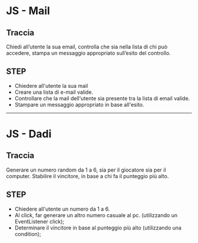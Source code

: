 # JS - Mail

## Traccia

Chiedi all’utente la sua email,
controlla che sia nella lista di chi può accedere,
stampa un messaggio appropriato sull’esito del controllo.

## STEP

- Chiedere all'utente la sua mail
- Creare una lista di e-mail valide.
- Controllare che la mail dell'utente sia presente tra la lista di
  email valide.
- Stampare un messaggio appropriato in base all'esito.

---

# JS - Dadi

## Traccia

Generare un numero random da 1 a 6, sia per il giocatore sia per il computer.
Stabilire il vincitore, in base a chi fa il punteggio più alto.

## STEP

- Chiedere all'utente un numero da 1 a 6.
- Al click, far generare un altro numero casuale al pc. (utilizzando un EventListener click);
- Determinare il vincitore in base al punteggio più alto (utilizzando una condition);
